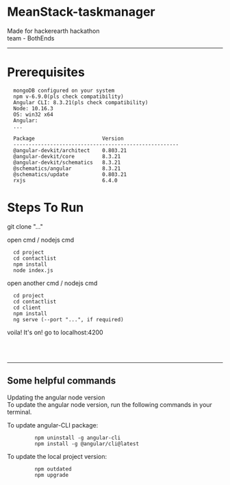 # MeanStack-taskmanager
Made for hackerearth hackathon  
team - BothEnds
<hr>  

# Prerequisites  
      mongoDB configured on your system
      npm v-6.9.0(pls check compatibility)
      Angular CLI: 8.3.21(pls check compatibility)
      Node: 10.16.3
      OS: win32 x64
      Angular:
      ...

      Package                      Version
      ------------------------------------------------------
      @angular-devkit/architect    0.803.21
      @angular-devkit/core         8.3.21
      @angular-devkit/schematics   8.3.21
      @schematics/angular          8.3.21
      @schematics/update           0.803.21
      rxjs                         6.4.0

#  Steps To Run  

  git clone "..."
      
  open cmd / nodejs cmd  
  
      cd project
      cd contactlist
      npm install
      node index.js
        
        
  open another cmd / nodejs cmd  
  
      cd project
      cd contactlist
      cd client
      npm install
      ng serve (--port "...", if required)
      
 voila! It's on!
 go to localhost:4200
  
<br>
<br>
<hr>  

## Some helpful commands  
Updating the angular node version  
To update the angular node version, run the following commands in your terminal.

To update angular-CLI package:  

             npm uninstall -g angular-cli  
             npm install -g @angular/cli@latest

To update the local project version:  

             npm outdated
             npm upgrade
 
